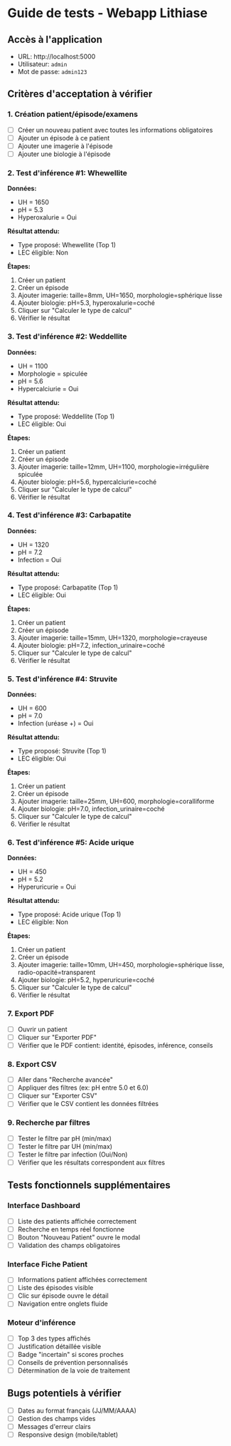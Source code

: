 # Guide de tests - Webapp Lithiase

## Accès à l'application
- URL: http://localhost:5000
- Utilisateur: `admin`
- Mot de passe: `admin123`

## Critères d'acceptation à vérifier

### 1. Création patient/épisode/examens
- [ ] Créer un nouveau patient avec toutes les informations obligatoires
- [ ] Ajouter un épisode à ce patient
- [ ] Ajouter une imagerie à l'épisode
- [ ] Ajouter une biologie à l'épisode

### 2. Test d'inférence #1: Whewellite
**Données:**
- UH = 1650
- pH = 5.3
- Hyperoxalurie = Oui

**Résultat attendu:**
- Type proposé: Whewellite (Top 1)
- LEC éligible: Non

**Étapes:**
1. Créer un patient
2. Créer un épisode
3. Ajouter imagerie: taille=8mm, UH=1650, morphologie=sphérique lisse
4. Ajouter biologie: pH=5.3, hyperoxalurie=coché
5. Cliquer sur "Calculer le type de calcul"
6. Vérifier le résultat

### 3. Test d'inférence #2: Weddellite
**Données:**
- UH = 1100
- Morphologie = spiculée
- pH = 5.6
- Hypercalciurie = Oui

**Résultat attendu:**
- Type proposé: Weddellite (Top 1)
- LEC éligible: Oui

**Étapes:**
1. Créer un patient
2. Créer un épisode
3. Ajouter imagerie: taille=12mm, UH=1100, morphologie=irrégulière spiculée
4. Ajouter biologie: pH=5.6, hypercalciurie=coché
5. Cliquer sur "Calculer le type de calcul"
6. Vérifier le résultat

### 4. Test d'inférence #3: Carbapatite
**Données:**
- UH = 1320
- pH = 7.2
- Infection = Oui

**Résultat attendu:**
- Type proposé: Carbapatite (Top 1)
- LEC éligible: Oui

**Étapes:**
1. Créer un patient
2. Créer un épisode
3. Ajouter imagerie: taille=15mm, UH=1320, morphologie=crayeuse
4. Ajouter biologie: pH=7.2, infection_urinaire=coché
5. Cliquer sur "Calculer le type de calcul"
6. Vérifier le résultat

### 5. Test d'inférence #4: Struvite
**Données:**
- UH = 600
- pH = 7.0
- Infection (uréase +) = Oui

**Résultat attendu:**
- Type proposé: Struvite (Top 1)
- LEC éligible: Oui

**Étapes:**
1. Créer un patient
2. Créer un épisode
3. Ajouter imagerie: taille=25mm, UH=600, morphologie=coralliforme
4. Ajouter biologie: pH=7.0, infection_urinaire=coché
5. Cliquer sur "Calculer le type de calcul"
6. Vérifier le résultat

### 6. Test d'inférence #5: Acide urique
**Données:**
- UH = 450
- pH = 5.2
- Hyperuricurie = Oui

**Résultat attendu:**
- Type proposé: Acide urique (Top 1)
- LEC éligible: Non

**Étapes:**
1. Créer un patient
2. Créer un épisode
3. Ajouter imagerie: taille=10mm, UH=450, morphologie=sphérique lisse, radio-opacité=transparent
4. Ajouter biologie: pH=5.2, hyperuricurie=coché
5. Cliquer sur "Calculer le type de calcul"
6. Vérifier le résultat

### 7. Export PDF
- [ ] Ouvrir un patient
- [ ] Cliquer sur "Exporter PDF"
- [ ] Vérifier que le PDF contient: identité, épisodes, inférence, conseils

### 8. Export CSV
- [ ] Aller dans "Recherche avancée"
- [ ] Appliquer des filtres (ex: pH entre 5.0 et 6.0)
- [ ] Cliquer sur "Exporter CSV"
- [ ] Vérifier que le CSV contient les données filtrées

### 9. Recherche par filtres
- [ ] Tester le filtre par pH (min/max)
- [ ] Tester le filtre par UH (min/max)
- [ ] Tester le filtre par infection (Oui/Non)
- [ ] Vérifier que les résultats correspondent aux filtres

## Tests fonctionnels supplémentaires

### Interface Dashboard
- [ ] Liste des patients affichée correctement
- [ ] Recherche en temps réel fonctionne
- [ ] Bouton "Nouveau Patient" ouvre le modal
- [ ] Validation des champs obligatoires

### Interface Fiche Patient
- [ ] Informations patient affichées correctement
- [ ] Liste des épisodes visible
- [ ] Clic sur épisode ouvre le détail
- [ ] Navigation entre onglets fluide

### Moteur d'inférence
- [ ] Top 3 des types affichés
- [ ] Justification détaillée visible
- [ ] Badge "incertain" si scores proches
- [ ] Conseils de prévention personnalisés
- [ ] Détermination de la voie de traitement

## Bugs potentiels à vérifier
- [ ] Dates au format français (JJ/MM/AAAA)
- [ ] Gestion des champs vides
- [ ] Messages d'erreur clairs
- [ ] Responsive design (mobile/tablet)
